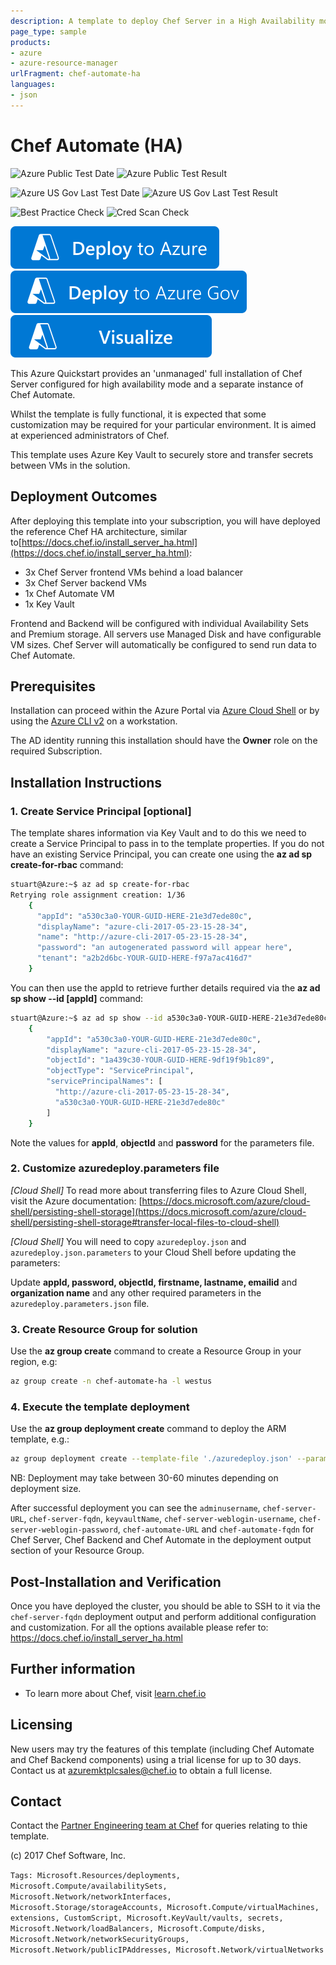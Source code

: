 ```yaml
---
description: A template to deploy Chef Server in a High Availability mode, plus Chef Automate
page_type: sample
products:
- azure
- azure-resource-manager
urlFragment: chef-automate-ha
languages:
- json
---
```

# Chef Automate (HA)

![Azure Public Test Date](https://azurequickstartsservice.blob.core.windows.net/badges/application-workloads/chef/chef-automate-ha/PublicLastTestDate.svg)
![Azure Public Test Result](https://azurequickstartsservice.blob.core.windows.net/badges/application-workloads/chef/chef-automate-ha/PublicDeployment.svg)

![Azure US Gov Last Test Date](https://azurequickstartsservice.blob.core.windows.net/badges/application-workloads/chef/chef-automate-ha/FairfaxLastTestDate.svg)
![Azure US Gov Last Test Result](https://azurequickstartsservice.blob.core.windows.net/badges/application-workloads/chef/chef-automate-ha/FairfaxDeployment.svg)

![Best Practice Check](https://azurequickstartsservice.blob.core.windows.net/badges/application-workloads/chef/chef-automate-ha/BestPracticeResult.svg)
![Cred Scan Check](https://azurequickstartsservice.blob.core.windows.net/badges/application-workloads/chef/chef-automate-ha/CredScanResult.svg)

[![Deploy To Azure](https://raw.githubusercontent.com/Azure/azure-quickstart-templates/master/1-CONTRIBUTION-GUIDE/images/deploytoazure.svg?sanitize=true)](https://portal.azure.com/#create/Microsoft.Template/uri/https%3A%2F%2Fraw.githubusercontent.com%2FAzure%2Fazure-quickstart-templates%2Fmaster%2Fapplication-workloads%2Fchef%2Fchef-automate-ha%2Fazuredeploy.json)
[![Deploy To Azure US Gov](https://raw.githubusercontent.com/Azure/azure-quickstart-templates/master/1-CONTRIBUTION-GUIDE/images/deploytoazuregov.svg?sanitize=true)](https://portal.azure.us/#create/Microsoft.Template/uri/https%3A%2F%2Fraw.githubusercontent.com%2FAzure%2Fazure-quickstart-templates%2Fmaster%2Fapplication-workloads%2Fchef%2Fchef-automate-ha%2Fazuredeploy.json)
[![Visualize](https://raw.githubusercontent.com/Azure/azure-quickstart-templates/master/1-CONTRIBUTION-GUIDE/images/visualizebutton.svg?sanitize=true)](http://armviz.io/#/?load=https%3A%2F%2Fraw.githubusercontent.com%2FAzure%2Fazure-quickstart-templates%2Fmaster%2Fapplication-workloads%2Fchef%2Fchef-automate-ha%2Fazuredeploy.json)

This Azure Quickstart provides an 'unmanaged' full installation of Chef Server configured for high availability mode and a separate instance of Chef Automate.

Whilst the template is fully functional, it is expected that some customization may be required for your particular environment.  It is aimed at experienced administrators of Chef.

This template uses Azure Key Vault to securely store and transfer secrets between VMs in the solution.

## Deployment Outcomes

After deploying this template into your subscription, you will have deployed the reference Chef HA architecture, similar to[https://docs.chef.io/install_server_ha.html](https://docs.chef.io/install_server_ha.html):

- 3x Chef Server frontend VMs behind a load balancer
- 3x Chef Server backend VMs
- 1x Chef Automate VM
- 1x Key Vault

Frontend and Backend will be configured with individual Availability Sets and Premium storage.  All servers use Managed Disk and have configurable VM sizes.  Chef Server will automatically be configured to send run data to Chef Automate.

## Prerequisites

Installation can proceed within the Azure Portal via [Azure Cloud Shell](https://azure.microsoft.com/features/cloud-shell/) or by using the [Azure CLI v2](https://docs.microsoft.com/cli/azure/overview) on a workstation.

The AD identity running this installation should have the **Owner** role on the required Subscription.

## Installation Instructions

### 1. Create Service Principal [optional]

The template shares information via Key Vault and to do this we need to create a Service Principal to pass in to the template properties.  If you do not have an existing Service Principal, you can create one using the **az ad sp create-for-rbac** command:

```bash
stuart@Azure:~$ az ad sp create-for-rbac
Retrying role assignment creation: 1/36
    {
      "appId": "a530c3a0-YOUR-GUID-HERE-21e3d7ede80c",
      "displayName": "azure-cli-2017-05-23-15-28-34",
      "name": "http://azure-cli-2017-05-23-15-28-34",
      "password": "an autogenerated password will appear here",
      "tenant": "a2b2d6bc-YOUR-GUID-HERE-f97a7ac416d7"
    }
```

You can then use the appId to retrieve further details required via the **az ad sp show --id [appId]** command:

```bash
stuart@Azure:~$ az ad sp show --id a530c3a0-YOUR-GUID-HERE-21e3d7ede80c
    {
        "appId": "a530c3a0-YOUR-GUID-HERE-21e3d7ede80c",
        "displayName": "azure-cli-2017-05-23-15-28-34",
        "objectId": "1a439c30-YOUR-GUID-HERE-9df19f9b1c89",
        "objectType": "ServicePrincipal",
        "servicePrincipalNames": [
          "http://azure-cli-2017-05-23-15-28-34",
          "a530c3a0-YOUR-GUID-HERE-21e3d7ede80c"
        ]
    }
```

Note the values for **appId**, **objectId** and **password** for the parameters file.

### 2. Customize azuredeploy.parameters file

*[Cloud Shell]* To read more about transferring files to Azure Cloud Shell, visit the Azure documentation: [https://docs.microsoft.com/azure/cloud-shell/persisting-shell-storage](https://docs.microsoft.com/azure/cloud-shell/persisting-shell-storage#transfer-local-files-to-cloud-shell)

*[Cloud Shell]* You will need to copy ```azuredeploy.json``` and ```azuredeploy.json.parameters``` to your Cloud Shell before updating the parameters:

Update **appId, password, objectId, firstname, lastname, emailid** and **organization name** and any other required parameters in the ```azuredeploy.parameters.json``` file.

### 3. Create Resource Group for solution

Use the **az group create** command to create a Resource Group in your region, e.g:

```bash
az group create -n chef-automate-ha -l westus
```

### 4. Execute the template deployment

Use the **az group deployment create** command to deploy the ARM template, e.g.:

```bash
az group deployment create --template-file './azuredeploy.json' --parameters '@./azuredeploy.parameters.json' -g chef-automate-ha -n deploy
```

NB: Deployment may take between 30-60 minutes depending on deployment size.

After successful deployment you can see the ```adminusername```, ```chef-server-URL```, ```chef-server-fqdn```, ```keyvaultName```, ```chef-server-weblogin-username```, ```chef-server-weblogin-password```, ```chef-automate-URL``` and ```chef-automate-fqdn``` for Chef Server, Chef Backend and Chef Automate in the deployment output section of your Resource Group.

## Post-Installation and Verification

Once you have deployed the cluster, you should be able to SSH to it via the ```chef-server-fqdn``` deployment output and perform additional configuration and customization.  For all the options available please refer to: https://docs.chef.io/install_server_ha.html

## Further information

- To learn more about Chef, visit [learn.chef.io](https://learn.chef.io)

## Licensing

New users may try the features of this template (including Chef Automate and Chef Backend components) using a trial license for up to 30 days. Contact us at [azuremktplcsales@chef.io](mailto:azuremktplcsales@chef.io) to obtain a full license.

## Contact

Contact the [Partner Engineering team at Chef](mailto:partnereng@chef.io) for queries relating to thie template.

(c) 2017 Chef Software, Inc.

`Tags: Microsoft.Resources/deployments, Microsoft.Compute/availabilitySets, Microsoft.Network/networkInterfaces, Microsoft.Storage/storageAccounts, Microsoft.Compute/virtualMachines, extensions, CustomScript, Microsoft.KeyVault/vaults, secrets, Microsoft.Network/loadBalancers, Microsoft.Compute/disks, Microsoft.Network/networkSecurityGroups, Microsoft.Network/publicIPAddresses, Microsoft.Network/virtualNetworks`
